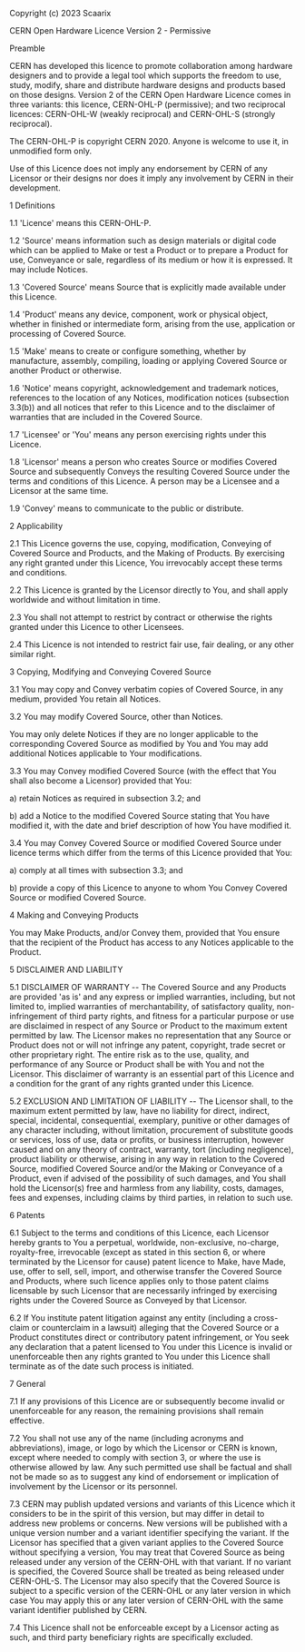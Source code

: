 

Copyright (c) 2023 Scaarix

CERN Open Hardware Licence Version 2 - Permissive

Preamble

CERN has developed this licence to promote collaboration among hardware designers and to provide a legal tool which supports the freedom to use, study, modify, share and distribute hardware designs and products based on those designs. Version 2 of the CERN Open Hardware Licence comes in three variants: this licence, CERN-OHL-P (permissive); and two reciprocal licences: CERN-OHL-W (weakly reciprocal) and CERN-OHL-S (strongly reciprocal).

The CERN-OHL-P is copyright CERN 2020. Anyone is welcome to use it, in unmodified form only.

Use of this Licence does not imply any endorsement by CERN of any Licensor or their designs nor does it imply any involvement by CERN in their development.

1 Definitions

1.1 'Licence' means this CERN-OHL-P.

1.2 'Source' means information such as design materials or digital code which can be applied to Make or test a Product or to prepare a Product for use, Conveyance or sale, regardless of its medium or how it is expressed. It may include Notices.

1.3 'Covered Source' means Source that is explicitly made available under this Licence.

1.4 'Product' means any device, component, work or physical object, whether in finished or intermediate form, arising from the use, application or processing of Covered Source.

1.5 'Make' means to create or configure something, whether by manufacture, assembly, compiling, loading or applying Covered Source or another Product or otherwise.

1.6 'Notice' means copyright, acknowledgement and trademark notices, references to the location of any Notices, modification notices (subsection 3.3(b)) and all notices that refer to this Licence and to the disclaimer of warranties that are included in the Covered Source.

1.7 'Licensee' or 'You' means any person exercising rights under this Licence.

1.8 'Licensor' means a person who creates Source or modifies Covered Source and subsequently Conveys the resulting Covered Source under the terms and conditions of this Licence. A person may be a Licensee and a Licensor at the same time.

1.9 'Convey' means to communicate to the public or distribute.

2 Applicability

2.1 This Licence governs the use, copying, modification, Conveying of Covered Source and Products, and the Making of Products. By exercising any right granted under this Licence, You irrevocably accept these terms and conditions.

2.2 This Licence is granted by the Licensor directly to You, and shall apply worldwide and without limitation in time.

2.3 You shall not attempt to restrict by contract or otherwise the rights granted under this Licence to other Licensees.

2.4 This Licence is not intended to restrict fair use, fair dealing, or any other similar right.

3 Copying, Modifying and Conveying Covered Source

3.1 You may copy and Convey verbatim copies of Covered Source, in any medium, provided You retain all Notices.

3.2 You may modify Covered Source, other than Notices.

  You may only delete Notices if they are no longer applicable to
  the corresponding Covered Source as modified by You and You may
  add additional Notices applicable to Your modifications.

3.3 You may Convey modified Covered Source (with the effect that You shall also become a Licensor) provided that You:

   a) retain Notices as required in subsection 3.2; and

   b) add a Notice to the modified Covered Source stating that You
      have modified it, with the date and brief description of how
      You have modified it.

3.4 You may Convey Covered Source or modified Covered Source under licence terms which differ from the terms of this Licence provided that You:

   a) comply at all times with subsection 3.3; and

   b) provide a copy of this Licence to anyone to whom You
      Convey Covered Source or modified Covered Source.

4 Making and Conveying Products

You may Make Products, and/or Convey them, provided that You ensure that the recipient of the Product has access to any Notices applicable to the Product.

5 DISCLAIMER AND LIABILITY

5.1 DISCLAIMER OF WARRANTY -- The Covered Source and any Products are provided 'as is' and any express or implied warranties, including, but not limited to, implied warranties of merchantability, of satisfactory quality, non-infringement of third party rights, and fitness for a particular purpose or use are disclaimed in respect of any Source or Product to the maximum extent permitted by law. The Licensor makes no representation that any Source or Product does not or will not infringe any patent, copyright, trade secret or other proprietary right. The entire risk as to the use, quality, and performance of any Source or Product shall be with You and not the Licensor. This disclaimer of warranty is an essential part of this Licence and a condition for the grant of any rights granted under this Licence.

5.2 EXCLUSION AND LIMITATION OF LIABILITY -- The Licensor shall, to the maximum extent permitted by law, have no liability for direct, indirect, special, incidental, consequential, exemplary, punitive or other damages of any character including, without limitation, procurement of substitute goods or services, loss of use, data or profits, or business interruption, however caused and on any theory of contract, warranty, tort (including negligence), product liability or otherwise, arising in any way in relation to the Covered Source, modified Covered Source and/or the Making or Conveyance of a Product, even if advised of the possibility of such damages, and You shall hold the Licensor(s) free and harmless from any liability, costs, damages, fees and expenses, including claims by third parties, in relation to such use.

6 Patents

6.1 Subject to the terms and conditions of this Licence, each Licensor hereby grants to You a perpetual, worldwide, non-exclusive, no-charge, royalty-free, irrevocable (except as stated in this section 6, or where terminated by the Licensor for cause) patent licence to Make, have Made, use, offer to sell, sell, import, and otherwise transfer the Covered Source and Products, where such licence applies only to those patent claims licensable by such Licensor that are necessarily infringed by exercising rights under the Covered Source as Conveyed by that Licensor.

6.2 If You institute patent litigation against any entity (including a cross-claim or counterclaim in a lawsuit) alleging that the Covered Source or a Product constitutes direct or contributory patent infringement, or You seek any declaration that a patent licensed to You under this Licence is invalid or unenforceable then any rights granted to You under this Licence shall terminate as of the date such process is initiated.

7 General

7.1 If any provisions of this Licence are or subsequently become invalid or unenforceable for any reason, the remaining provisions shall remain effective.

7.2 You shall not use any of the name (including acronyms and abbreviations), image, or logo by which the Licensor or CERN is known, except where needed to comply with section 3, or where the use is otherwise allowed by law. Any such permitted use shall be factual and shall not be made so as to suggest any kind of endorsement or implication of involvement by the Licensor or its personnel.

7.3 CERN may publish updated versions and variants of this Licence which it considers to be in the spirit of this version, but may differ in detail to address new problems or concerns. New versions will be published with a unique version number and a variant identifier specifying the variant. If the Licensor has specified that a given variant applies to the Covered Source without specifying a version, You may treat that Covered Source as being released under any version of the CERN-OHL with that variant. If no variant is specified, the Covered Source shall be treated as being released under CERN-OHL-S. The Licensor may also specify that the Covered Source is subject to a specific version of the CERN-OHL or any later version in which case You may apply this or any later version of CERN-OHL with the same variant identifier published by CERN.

7.4 This Licence shall not be enforceable except by a Licensor acting as such, and third party beneficiary rights are specifically excluded.
